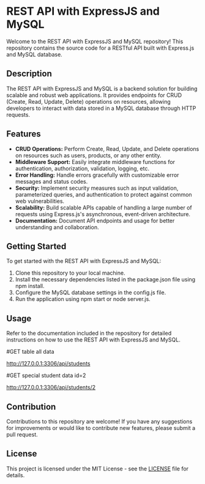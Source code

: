 # REST API with ExpressJS and MySQL

Welcome to the REST API with ExpressJS and MySQL repository! This repository contains the source code for a RESTful API built with Express.js and MySQL database.

## Description

The REST API with ExpressJS and MySQL is a backend solution for building scalable and robust web applications. It provides endpoints for CRUD (Create, Read, Update, Delete) operations on resources, allowing developers to interact with data stored in a MySQL database through HTTP requests.

## Features

- **CRUD Operations:** Perform Create, Read, Update, and Delete operations on resources such as users, products, or any other entity.
- **Middleware Support:** Easily integrate middleware functions for authentication, authorization, validation, logging, etc.
- **Error Handling:** Handle errors gracefully with customizable error messages and status codes.
- **Security:** Implement security measures such as input validation, parameterized queries, and authentication to protect against common web vulnerabilities.
- **Scalability:** Build scalable APIs capable of handling a large number of requests using Express.js's asynchronous, event-driven architecture.
- **Documentation:** Document API endpoints and usage for better understanding and collaboration.

## Getting Started

To get started with the REST API with ExpressJS and MySQL:
1. Clone this repository to your local machine.
2. Install the necessary dependencies listed in the package.json file using npm install.
3. Configure the MySQL database settings in the config.js file.
4. Run the application using npm start or node server.js.

## Usage

Refer to the documentation included in the repository for detailed instructions on how to use the REST API with ExpressJS and MySQL.

#GET table all data

http://127.0.0.1:3306/api/students

#GET special student data id=2

http://127.0.0.1:3306/api/students/2

## Contribution

Contributions to this repository are welcome! If you have any suggestions for improvements or would like to contribute new features, please submit a pull request.

## License

This project is licensed under the MIT License - see the [LICENSE](LICENSE) file for details.
